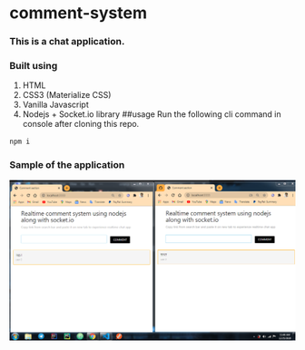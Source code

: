 # comment-system
### This is a chat application.
### Built using 
1. HTML
2. CSS3 (Materialize CSS)
3. Vanilla Javascript
4. Nodejs + Socket.io library
##usage
Run the following cli command in console after cloning this repo.
```javascript
npm i
```
### Sample of the application
![](images/sample.PNG)
